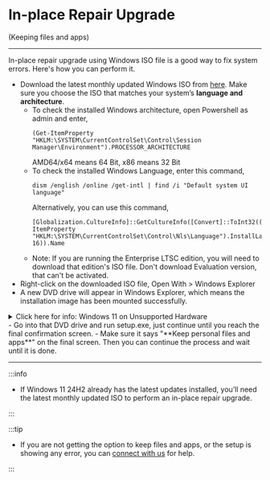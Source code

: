 # In-place Repair Upgrade

(Keeping files and apps)

---

In-place repair upgrade using Windows ISO file is a good way to fix system errors. Here's how you can perform it.

-   Download the latest monthly updated Windows ISO from [here](https://massgrave.dev/genuine-installation-media). Make sure you choose the ISO that matches your system’s **language and architecture**.
    -   To check the installed Windows architecture, open Powershell as admin and enter,  
        ```
		(Get-ItemProperty "HKLM:\SYSTEM\CurrentControlSet\Control\Session Manager\Environment").PROCESSOR_ARCHITECTURE
		```
        AMD64/x64 means 64 Bit, x86 means 32 Bit
    -   To check the installed Windows Language, enter this command,  
        ```
		dism /english /online /get-intl | find /i "Default system UI language"
		```
		Alternatively, you can use this command,  
		```
		[Globalization.CultureInfo]::GetCultureInfo([Convert]::ToInt32((Get-ItemProperty "HKLM:\SYSTEM\CurrentControlSet\Control\Nls\Language").InstallLanguage, 16)).Name
		```
    -   Note: If you are running the Enterprise LTSC edition, you will need to download that edition's ISO file. Don't download Evaluation version, that can't be activated.
-   Right-click on the downloaded ISO file, Open With > Windows Explorer
-   A new DVD drive will appear in Windows Explorer, which means the installation image has been mounted successfully.
<details>
  <summary>Click here for info: Windows 11 on Unsupported Hardware</summary>
- If you're using Windows 11 or upgrading from Windows 10, you may encounter errors due to unsupported hardware.
- To resolve this, you need to install IoT Enterprise 24H2 (2024) edition which is [officially supported](https://learn.microsoft.com/en-us/windows/iot/iot-enterprise/Hardware/System_Requirements?tabs=Windows11LTSC#optional-minimum-requirements) on unsupported hardware. 
  - To do that, open the command prompt as admin and,
  - Enter the below command if you are using normal Windows 11 24H2 ISO  
`reg add "HKLM\SOFTWARE\Microsoft\Windows NT\CurrentVersion" /v EditionID /d IoTEnterprise /f`
  - Enter the below command if you are using Windows 11 LTSC 2024 ISO  
`reg add "HKLM\SOFTWARE\Microsoft\Windows NT\CurrentVersion" /v EditionID /d IoTEnterpriseS /f`
- Now quickly run setup.exe as described below.
</details>
-   Go into that DVD drive and run setup.exe, just continue until you reach the final confirmation screen.
-   Make sure it says "**Keep personal files and apps**" on the final screen. Then you can continue the process and wait until it is done.

---

:::info

-   If Windows 11 24H2 already has the latest updates installed, you’ll need the latest monthly updated ISO to perform an in-place repair upgrade.

:::

:::tip

-   If you are not getting the option to keep files and apps, or the setup is showing any error, you can [connect with us](troubleshoot.md) for help.

:::
